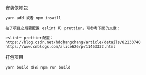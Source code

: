 安装依赖包

```
yarn add 或者 npm insatll
```

`拉了项目之后要配置 eslint 和 prettier，可参考下面的文章：`

```
eslint+ prettier配置：https://blog.csdn.net/hdchangchang/article/details/82233740
https://www.cnblogs.com/alice626/p/11463332.html
```

打包项目

```
yarn build 或者 npm run build
```
